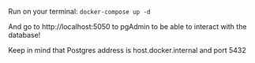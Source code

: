 
Run on your terminal: `docker-compose up -d`

And go to http://localhost:5050 to pgAdmin to be able to interact with the database!

Keep in mind that Postgres address is host.docker.internal and port 5432
